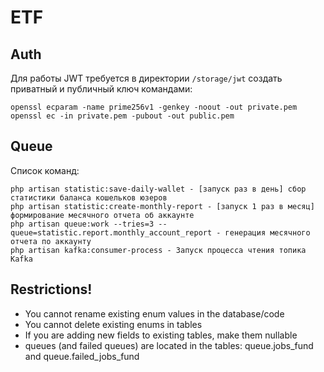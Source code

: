 # ETF

## Auth

Для работы JWT требуется в директории `/storage/jwt` создать приватный и публичный ключ командами:

```shell
openssl ecparam -name prime256v1 -genkey -noout -out private.pem
openssl ec -in private.pem -pubout -out public.pem
```

## Queue

Список команд:

```shell
php artisan statistic:save-daily-wallet - [запуск раз в день] сбор статистики баланса кошельков юзеров
php artisan statistic:create-monthly-report - [запуск 1 раз в месяц] формирование месячного отчета об аккаунте
php artisan queue:work --tries=3 --queue=statistic.report.monthly_account_report - генерация месячного отчета по аккаунту
php artisan kafka:consumer-process - Запуск процесса чтения топика Kafka
```

## Restrictions!

- You cannot rename existing enum values in the database/code
- You cannot delete existing enums in tables
- If you are adding new fields to existing tables, make them nullable
- queues (and failed queues) are located in the tables: queue.jobs_fund and queue.failed_jobs_fund

